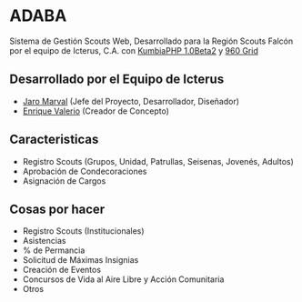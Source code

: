 ADABA
=====

Sistema de Gestión Scouts Web, Desarrollado para la Región Scouts Falcón por el equipo de Icterus, C.A. con [KumbiaPHP 1.0Beta2](http://www.kumbiaphp.com/) y [960 Grid](http://960.gs/)

## Desarrollado por el Equipo de Icterus
* [Jaro Marval](jampgold@gmail.com) (Jefe del Proyecto, Desarrollador, Diseñador)
* [Enrique Valerio](scouter_ejv@hotmail.com) (Creador de Concepto)

## Caracteristicas
* Registro Scouts (Grupos, Unidad, Patrullas, Seisenas, Jovenés, Adultos)
* Aprobación de Condecoraciones
* Asignación de Cargos

## Cosas por hacer
* Registro Scouts (Institucionales)
* Asistencias
* % de Permancia
* Solicitud de Máximas Insignias
* Creación de Eventos
* Concursos de Vida al Aire Libre y Acción Comunitaria
* Otros
